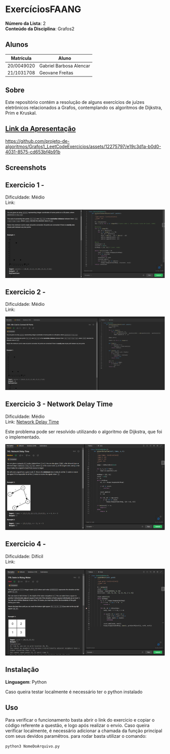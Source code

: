 # ExercíciosFAANG

**Número da Lista**: 2<br>
**Conteúdo da Disciplina**: Grafos2<br>

## Alunos
|Matrícula | Aluno |
| -- | -- |
| 20/0049020  |  Gabriel Barbosa Alencar |
| 21/1031708  |  Geovane Freitas |

## Sobre 
Este repositório contém a resolução de alguns exercícios de juízes eletrônicos relacionados a Grafos, contemplando os algoritmos de Dijkstra, Prim e Kruskal.

## [Link da Apresentação](https://youtu.be/eGCR8oSkGRw)

https://github.com/projeto-de-algoritmos/Grafos1_LeetCodeExercicios/assets/12275797/e19c3d1a-b0d0-4031-8575-cd653bf4b91b

## Screenshots

## Exercicio 1 - 

Dificuldade: Médio <br>
Link: [](https://leetcode.com/problems/)



![](assets/img/exec1.png)

## Exercicio 2 - 
Dificuldade: Médio <br>
Link: [](https://leetcode.com/problems/)

![](assets/img/exec2.png)



## Exercicio 3 - Network Delay Time
Dificuldade: Médio <br>
Link: [Network Delay Time](https://leetcode.com/problems/network-delay-time)

Este problema pode ser resolvido utilizando o algoritmo de Dijkstra, que foi o implementado.

![](assets/img/exec3.png)

## Exercicio 4 - 
Dificuldade: Difícil <br>
Link: [](https://leetcode.com/problems/)



![](assets/img/exec4.png)

## Instalação 
**Linguagem**: Python<br>

Caso queira testar localmente é necessário ter o python instalado
## Uso 
Para verificar o funcionamento basta abrir o link do exercicio e copiar o código referente a questão, e logo após realizar o envio. Caso queira verificar localmente, é necessário adicionar a chamada da função principal com seus devidos paramêtros. para rodar basta utilizar o comando:

`python3 NomeDoArquivo.py`

